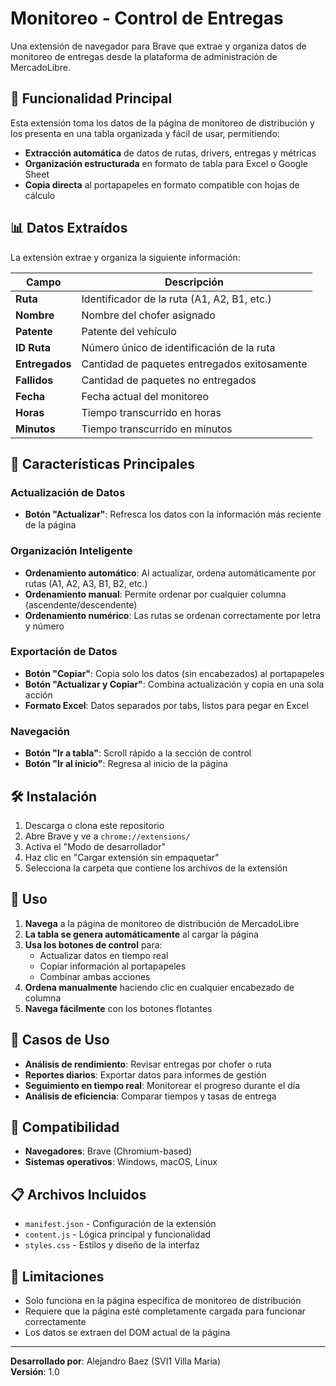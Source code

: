 # Monitoreo - Control de Entregas

Una extensión de navegador para Brave que extrae y organiza datos de monitoreo de entregas desde la plataforma de administración de MercadoLibre.

## 🎯 Funcionalidad Principal

Esta extensión toma los datos de la página de monitoreo de distribución y los presenta en una tabla organizada y fácil de usar, permitiendo:

- **Extracción automática** de datos de rutas, drivers, entregas y métricas
- **Organización estructurada** en formato de tabla para Excel o Google Sheet
- **Copia directa** al portapapeles en formato compatible con hojas de cálculo

## 📊 Datos Extraídos

La extensión extrae y organiza la siguiente información:

| Campo | Descripción |
|-------|-------------|
| **Ruta** | Identificador de la ruta (A1, A2, B1, etc.) |
| **Nombre** | Nombre del chofer asignado |
| **Patente** | Patente del vehículo |
| **ID Ruta** | Número único de identificación de la ruta |
| **Entregados** | Cantidad de paquetes entregados exitosamente |
| **Fallidos** | Cantidad de paquetes no entregados |
| **Fecha** | Fecha actual del monitoreo |
| **Horas** | Tiempo transcurrido en horas |
| **Minutos** | Tiempo transcurrido en minutos |

## 🚀 Características Principales

### Actualización de Datos
- **Botón "Actualizar"**: Refresca los datos con la información más reciente de la página

### Organización Inteligente
- **Ordenamiento automático**: Al actualizar, ordena automáticamente por rutas (A1, A2, A3, B1, B2, etc.)
- **Ordenamiento manual**: Permite ordenar por cualquier columna (ascendente/descendente)
- **Ordenamiento numérico**: Las rutas se ordenan correctamente por letra y número

### Exportación de Datos
- **Botón "Copiar"**: Copia solo los datos (sin encabezados) al portapapeles
- **Botón "Actualizar y Copiar"**: Combina actualización y copia en una sola acción
- **Formato Excel**: Datos separados por tabs, listos para pegar en Excel

### Navegación
- **Botón "Ir a tabla"**: Scroll rápido a la sección de control
- **Botón "Ir al inicio"**: Regresa al inicio de la página

## 🛠️ Instalación

1. Descarga o clona este repositorio
2. Abre Brave y ve a `chrome://extensions/`
3. Activa el "Modo de desarrollador"
4. Haz clic en "Cargar extensión sin empaquetar"
5. Selecciona la carpeta que contiene los archivos de la extensión

## 📝 Uso

1. **Navega** a la página de monitoreo de distribución de MercadoLibre
2. **La tabla se genera automáticamente** al cargar la página
3. **Usa los botones de control** para:
   - Actualizar datos en tiempo real
   - Copiar información al portapapeles
   - Combinar ambas acciones
4. **Ordena manualmente** haciendo clic en cualquier encabezado de columna
5. **Navega fácilmente** con los botones flotantes

## 🎯 Casos de Uso

- **Análisis de rendimiento**: Revisar entregas por chofer o ruta
- **Reportes diarios**: Exportar datos para informes de gestión
- **Seguimiento en tiempo real**: Monitorear el progreso durante el día
- **Análisis de eficiencia**: Comparar tiempos y tasas de entrega

## 🔧 Compatibilidad

- **Navegadores**: Brave (Chromium-based)
- **Sistemas operativos**: Windows, macOS, Linux

## 📋 Archivos Incluidos

- `manifest.json` - Configuración de la extensión
- `content.js` - Lógica principal y funcionalidad
- `styles.css` - Estilos y diseño de la interfaz

## 🚨 Limitaciones

- Solo funciona en la página específica de monitoreo de distribución
- Requiere que la página esté completamente cargada para funcionar correctamente
- Los datos se extraen del DOM actual de la página

---

**Desarrollado por**: Alejandro Baez (SVI1 Villa Maria)  
**Versión**: 1.0
